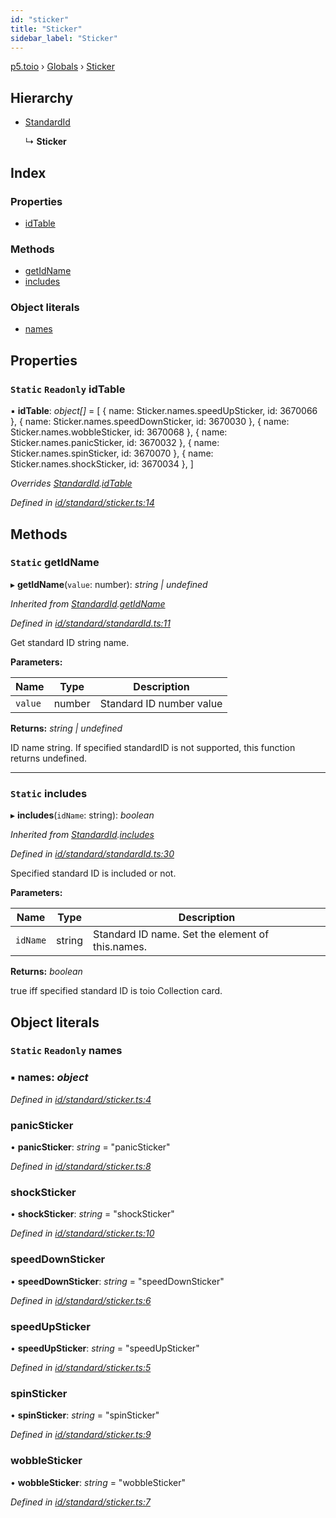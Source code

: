 ```yaml
---
id: "sticker"
title: "Sticker"
sidebar_label: "Sticker"
---
```


[p5.toio](../index.md) › [Globals](../globals.md) › [Sticker](sticker.md)

## Hierarchy

* [StandardId](standardid.md)

  ↳ **Sticker**

## Index

### Properties

* [idTable](sticker.md#static-readonly-idtable)

### Methods

* [getIdName](sticker.md#static-getidname)
* [includes](sticker.md#static-includes)

### Object literals

* [names](sticker.md#static-readonly-names)

## Properties

### `Static` `Readonly` idTable

▪ **idTable**: *object[]* = [
    { name: Sticker.names.speedUpSticker, id: 3670066 },
    { name: Sticker.names.speedDownSticker, id: 3670030 },
    { name: Sticker.names.wobbleSticker, id: 3670068 },
    { name: Sticker.names.panicSticker, id: 3670032 },
    { name: Sticker.names.spinSticker, id: 3670070 },
    { name: Sticker.names.shockSticker, id: 3670034 },
  ]

*Overrides [StandardId](standardid.md).[idTable](standardid.md#static-protected-readonly-idtable)*

*Defined in [id/standard/sticker.ts:14](https://github.com/tetunori/p5.toio/blob/ef4c5ff/src/id/standard/sticker.ts#L14)*

## Methods

### `Static` getIdName

▸ **getIdName**(`value`: number): *string | undefined*

*Inherited from [StandardId](standardid.md).[getIdName](standardid.md#static-getidname)*

*Defined in [id/standard/standardId.ts:11](https://github.com/tetunori/p5.toio/blob/ef4c5ff/src/id/standard/standardId.ts#L11)*

Get standard ID string name.

**Parameters:**

Name | Type | Description |
------ | ------ | ------ |
`value` | number | Standard ID number value  |

**Returns:** *string | undefined*

ID name string. If specified standardID is not supported, this function returns undefined.

___

### `Static` includes

▸ **includes**(`idName`: string): *boolean*

*Inherited from [StandardId](standardid.md).[includes](standardid.md#static-includes)*

*Defined in [id/standard/standardId.ts:30](https://github.com/tetunori/p5.toio/blob/ef4c5ff/src/id/standard/standardId.ts#L30)*

Specified standard ID is included or not.

**Parameters:**

Name | Type | Description |
------ | ------ | ------ |
`idName` | string | Standard ID name. Set the element of this.names.  |

**Returns:** *boolean*

true iff specified standard ID is toio Collection card.

## Object literals

### `Static` `Readonly` names

### ▪ **names**: *object*

*Defined in [id/standard/sticker.ts:4](https://github.com/tetunori/p5.toio/blob/ef4c5ff/src/id/standard/sticker.ts#L4)*

###  panicSticker

• **panicSticker**: *string* = "panicSticker"

*Defined in [id/standard/sticker.ts:8](https://github.com/tetunori/p5.toio/blob/ef4c5ff/src/id/standard/sticker.ts#L8)*

###  shockSticker

• **shockSticker**: *string* = "shockSticker"

*Defined in [id/standard/sticker.ts:10](https://github.com/tetunori/p5.toio/blob/ef4c5ff/src/id/standard/sticker.ts#L10)*

###  speedDownSticker

• **speedDownSticker**: *string* = "speedDownSticker"

*Defined in [id/standard/sticker.ts:6](https://github.com/tetunori/p5.toio/blob/ef4c5ff/src/id/standard/sticker.ts#L6)*

###  speedUpSticker

• **speedUpSticker**: *string* = "speedUpSticker"

*Defined in [id/standard/sticker.ts:5](https://github.com/tetunori/p5.toio/blob/ef4c5ff/src/id/standard/sticker.ts#L5)*

###  spinSticker

• **spinSticker**: *string* = "spinSticker"

*Defined in [id/standard/sticker.ts:9](https://github.com/tetunori/p5.toio/blob/ef4c5ff/src/id/standard/sticker.ts#L9)*

###  wobbleSticker

• **wobbleSticker**: *string* = "wobbleSticker"

*Defined in [id/standard/sticker.ts:7](https://github.com/tetunori/p5.toio/blob/ef4c5ff/src/id/standard/sticker.ts#L7)*
